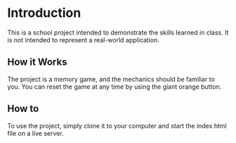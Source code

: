 # Introduction

This is a school project intended to demonstrate the skills learned in class.
It is not intended to represent a real-world application.

## How it Works

The project is a memory game, and the mechanics should be familiar to you.
You can reset the game at any time by using the giant orange button.

## How to

To use the project,
simply clone it to your computer and start the index.html file on a live server.
